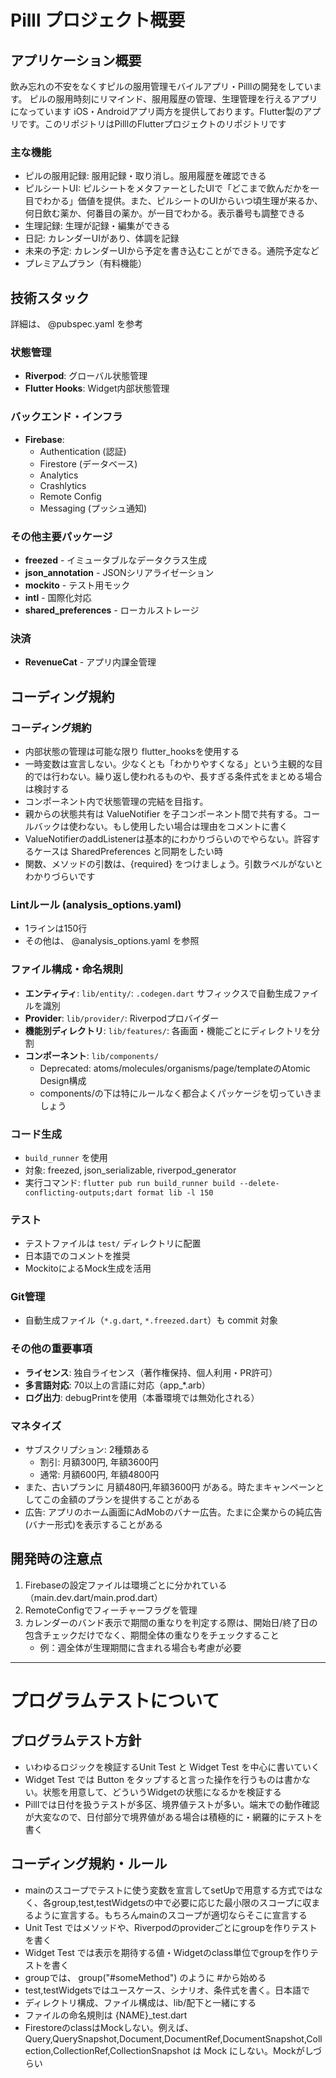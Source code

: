 # Pilll プロジェクト概要

## アプリケーション概要
飲み忘れの不安をなくすピルの服用管理モバイルアプリ・Pilllの開発をしています。
ピルの服用時刻にリマインド、服用履歴の管理、生理管理を行えるアプリになっています
iOS・Androidアプリ両方を提供しております。Flutter製のアプリです。このリポジトリはPilllのFlutterプロジェクトのリポジトリです

### 主な機能
- ピルの服用記録: 服用記録・取り消し。服用履歴を確認できる
- ピルシートUI: ピルシートをメタファーとしたUIで「どこまで飲んだかを一目でわかる」価値を提供。また、ピルシートのUIからいつ頃生理が来るか、何日飲む薬か、何番目の薬か。が一目でわかる。表示番号も調整できる
- 生理記録: 生理が記録・編集ができる
- 日記: カレンダーUIがあり、体調を記録
- 未来の予定: カレンダーUIから予定を書き込むことができる。通院予定など
- プレミアムプラン（有料機能）

## 技術スタック
詳細は、 @pubspec.yaml を参考

### 状態管理
- **Riverpod**: グローバル状態管理
- **Flutter Hooks**: Widget内部状態管理

### バックエンド・インフラ
- **Firebase**:
  - Authentication (認証)
  - Firestore (データベース)
  - Analytics
  - Crashlytics
  - Remote Config
  - Messaging (プッシュ通知)

### その他主要パッケージ
- **freezed** - イミュータブルなデータクラス生成
- **json_annotation** - JSONシリアライゼーション
- **mockito** - テスト用モック
- **intl** - 国際化対応
- **shared_preferences** - ローカルストレージ

### 決済
- **RevenueCat** - アプリ内課金管理

## コーディング規約

### コーディング規約
- 内部状態の管理は可能な限り flutter_hooksを使用する
- 一時変数は宣言しない。少なくとも「わかりやすくなる」という主観的な目的では行わない。繰り返し使われるものや、長すぎる条件式をまとめる場合は検討する
- コンポーネント内で状態管理の完結を目指す。
- 親からの状態共有は ValueNotifier を子コンポーネント間で共有する。コールバックは使わない。もし使用したい場合は理由をコメントに書く
- ValueNotifierのaddListenerは基本的にわかりづらいのでやらない。許容するケースは SharedPreferences と同期をしたい時
- 関数、メソッドの引数は、{required} をつけましょう。引数ラベルがないとわかりづらいです

### Lintルール (analysis_options.yaml)
- 1ラインは150行
- その他は、 @analysis_options.yaml を参照

### ファイル構成・命名規則
- **エンティティ**: `lib/entity/`: `.codegen.dart` サフィックスで自動生成ファイルを識別
- **Provider**: `lib/provider/`: Riverpodプロバイダー
- **機能別ディレクトリ**: `lib/features/`: 各画面・機能ごとにディレクトリを分割
- **コンポーネント**: `lib/components/` 
  * Deprecated: atoms/molecules/organisms/page/templateのAtomic Design構成
  * components/の下は特にルールなく都合よくパッケージを切っていきましょう

### コード生成
- `build_runner` を使用
- 対象: freezed, json_serializable, riverpod_generator
- 実行コマンド: `flutter pub run build_runner build --delete-conflicting-outputs;dart format lib -l 150`

### テスト
- テストファイルは `test/` ディレクトリに配置
- 日本語でのコメントを推奨
- MockitoによるMock生成を活用

### Git管理
- 自動生成ファイル（`*.g.dart`, `*.freezed.dart`）も commit 対象

### その他の重要事項
- **ライセンス**: 独自ライセンス（著作権保持、個人利用・PR許可）
- **多言語対応**: 70以上の言語に対応（app_*.arb）
- **ログ出力**: debugPrintを使用（本番環境では無効化される）

### マネタイズ
- サブスクリプション: 2種類ある
  * 割引: 月額300円, 年額3600円
  * 通常: 月額600円, 年額4800円
- また、古いプランに 月額480円,年額3600円 がある。時たまキャンペーンとしてこの金額のプランを提供することがある
- 広告: アプリのホーム画面にAdMobのバナー広告。たまに企業からの純広告(バナー形式)を表示することがある

## 開発時の注意点
1. Firebaseの設定ファイルは環境ごとに分かれている（main.dev.dart/main.prod.dart）
2. RemoteConfigでフィーチャーフラグを管理
3. カレンダーのバンド表示で期間の重なりを判定する際は、開始日/終了日の包含チェックだけでなく、期間全体の重なりをチェックすること
   - 例：週全体が生理期間に含まれる場合も考慮が必要

------------------------------------

# プログラムテストについて

## プログラムテスト方針
- いわゆるロジックを検証するUnit Test と Widget Test を中心に書いていく
- Widget Test では Button をタップすると言った操作を行うものは書かない。状態を用意して、どういうWidgetの状態になるかを検証する
- Pilllでは日付を扱うテストが多区、境界値テストが多い。端末での動作確認が大変なので、日付部分で境界値がある場合は積極的に・網羅的にテストを書く

## コーディング規約・ルール
- mainのスコープでテストに使う変数を宣言してsetUpで用意する方式ではなく、各group,test,testWidgetsの中で必要に応じた最小限のスコープに収まるように宣言する。もちろんmainのスコープが適切ならそこに宣言する
- Unit Test ではメソッドや、Riverpodのproviderごとにgroupを作りテストを書く
- Widget Test では表示を期待する値・Widgetのclass単位でgroupを作りテストを書く
- groupでは、 group("#someMethod") のように #から始める
- test,testWidgetsではユースケース、シナリオ、条件式を書く。日本語で
- ディレクトリ構成、ファイル構成は、lib/配下と一緒にする
- ファイルの命名規則は {NAME}_test.dart
- FirestoreのclassはMockしない。例えば、Query,QuerySnapshot,Document,DocumentRef,DocumentSnapshot,Collection,CollectionRef,CollectionSnapshot は Mock にしない。Mockがしづらい
